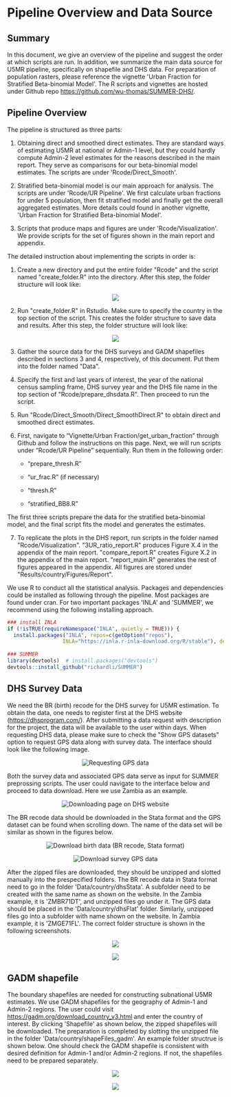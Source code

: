 # Pipeline Overview and Data Source


## Summary

In this document, we give an overview of the pipeline and suggest the order at which scripts are run.
In addition, we summarize the main data source for U5MR pipeline, specifically on shapefile and DHS data.  For preparation of population rasters, please reference the vignette 'Urban Fraction for Stratified Beta-binomial Model'. The R scripts and vignettes are hosted under Github repo https://github.com/wu-thomas/SUMMER-DHS/. 

## Pipeline Overview

The pipeline is structured as three parts: 
 
1. Obtaining direct and smoothed direct estimates. They are standard ways of estimating U5MR at national or Admin-1 level, but they could hardly compute Admin-2 level estimates for the reasons described in the main report. They serve as comparisons for our beta-binomial model estimates. The scripts are under 'Rcode/Direct_Smooth'.

2. Stratified beta-binomial model is our main approach for analysis. The scripts are under 'Rcode/UR Pipeline'. We first calculate urban fractions for under 5 population, then fit stratified model and finally get the overall aggregated estimates. More details could found in another vignette, 'Urban Fraction for Stratified Beta-binomial Model'.

3. Scripts that produce maps and figures are under 'Rcode/Visualization'. We provide scripts for the set of figures shown in the main report and appendix.  

The detailed instruction about implementing the scripts in order is:

1. Create a new directory and put the entire folder "Rcode" and the script named "create_folder.R" into the directory. After this step, the folder structure will look like: 


<p align="center">
  <img src="folder_structure1.png"  />
</p>

2. Run "create_folder.R" in Rstudio. Make sure to specify the country in the top section of the script. This creates the folder structure to save data and results. After this step, the folder structure will look like: 

<p align="center">
  <img src="folder_structure2.png"  />
</p>


3. Gather the source data for the DHS surveys and GADM shapefiles described in sections 3 and 4, respectively, of this document. Put them into the folder named "Data".

4. Specify the first and last years of interest, the year of the national census sampling frame, DHS survey year and the DHS file name in the top section of "Rcode/prepare_dhsdata.R". Then proceed to run the script.

5. Run "Rcode/Direct_Smooth/Direct_SmoothDirect.R" to obtain direct and smoothed direct estimates.

6. First, navigate to “Vignette/Urban Fraction/get_urban_fraction” through Github and follow the instructions on this page. 
Next, we will run scripts under “Rcode/UR Pipeline” sequentially. Run them in the following order:

   + “prepare_thresh.R”
   
   + “ur_frac.R” (if necessary)

   + “thresh.R”

   + “stratified_BB8.R”

  The first three scripts prepare the data for the stratified beta-binomial model, and the final script fits the model and generates the estimates.  

7. To replicate the plots in the DHS report, run scripts in the folder named "Rcode/Visualization". "3UR_ratio_report.R"  produces Figure X.4 in the appendix of the main report. "compare_report.R" creates Figure X.2 in the appendix of the main report. "report_main.R" generates the rest of figures appeared in the appendix.  All figures are stored under "Results/country/Figures/Report".

We use R to conduct all the statistical analysis. Packages and dependencies could be installed as following through the pipeline. Most packages are found under cran. For two important packages 'INLA' and 'SUMMER', we recommend using the following installing approach.


```r
### install INLA
if (!isTRUE(requireNamespace("INLA", quietly = TRUE))) {
  install.packages("INLA", repos=c(getOption("repos"), 
                  INLA="https://inla.r-inla-download.org/R/stable"), dep=TRUE)
    
### SUMMER
library(devtools)  # install.packages("devtools")
devtools::install_github("richardli/SUMMER")
```



## DHS Survey Data

We need the BR (birth) recode for the DHS survey for U5MR estimation. To obtain the data, one needs to register first at the DHS website (https://dhsprogram.com/). After submitting a data request with description for the project, the data will be available to the user within days. When requesting DHS data, please make sure to check the "Show GPS datasets" option to request GPS data along with survey data. The interface should look like the following image. 

<center>

![Requesting GPS data](show_GPS.png)

</center>


Both the survey data and associated GPS data serve as input for SUMMER preprossing scripts. The user could navigate to the interface below and proceed to data download. Here we use Zambia as an example.

<center>

![Downloading page on DHS website](DHS_survey_page.png)

</center>


The BR recode data should be downloaded in the Stata format and the GPS dataset can be found when scrolling down. The name of the data set will be similar as shown in the figures below.


<center>

![Download birth data (BR recode, Stata format)](BR_DT.PNG)

</center>


<center>

![Download survey GPS data](Spatial_flat.PNG)

</center>

After the zipped files are downloaded, they should be unzipped and slotted manually into the prespecified folders. The BR recode data in Stata format need to go in the folder 'Data/country/dhsStata'. A subfolder need to be created with the same name as shown on the website. In the Zambia example, it is 'ZMBR71DT', and unzipped files go under it. The GPS data should be placed in the 'Data/country/dhsFlat' folder. Similarly, unzipped files go into a subfolder with name shown on the website. In Zambia example, it is 'ZMGE71FL'. The correct folder structure is shown in the following screenshots. 


<p align="center">
  <img src="dhsStata.PNG"  />
</p>


<p align="center">
  <img src="dhsFlat.PNG"  />
</p>


## GADM shapefile

The boundary shapefiles are needed for constructing subnational U5MR estimates. We use GADM shapefiles for the geography of Admin-1 and Admin-2 regions. The user could visit https://gadm.org/download_country_v3.html and enter the country of interest. By clicking 'Shapefile' as shown below, the zipped shapefiles will be downloaded. The preparation is completed by slotting the unzipped file in the folder 'Data/country/shapeFiles_gadm'. An example folder structrue is shown below. One should check the GADM shapefile is consistent with desired definition for Admin-1 and/or Admin-2 regions. If not, the shapefiles need to be prepared separately.


<p align="center">
  <img src="GADM_web.jpg"  />
</p>

<p align="center">
  <img src="gadm.PNG"  />
</p>




